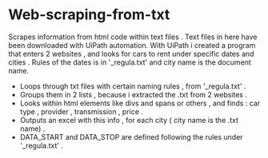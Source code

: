 # Web-scraping-from-txt
Scrapes information from html code within text files . Text files in here have been downloaded with UiPath automation.
With UiPath i created a program that enters 2 websites , and looks for cars to rent under specific dates and cities . Rules of the dates is in '_regula.txt' and city name is the document name.



- Loops through txt files with certain naming rules , from '_regula.txt' . 
- Groups them in 2 lists , because i extracted the .txt from 2 websites .
- Looks within html elements like divs and spans or others , and finds : car type , provider , transmission , price .
- Outputs an excel with this info , for each city ( city name is the .txt name) .
- DATA_START and DATA_STOP are defined following the rules under '_regula.txt' .
